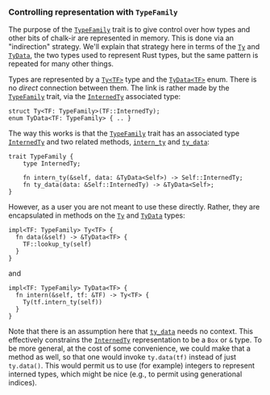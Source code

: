 ### Controlling representation with `TypeFamily`

The purpose of the [`TypeFamily`] trait is to give control over how
types and other bits of chalk-ir are represented in memory. This is
done via an "indirection" strategy. We'll explain that strategy here
in terms of the [`Ty`] and [`TyData`], the two types used to represent
Rust types, but the same pattern is repeated for many other things.

[`TypeFamily`]: http://rust-lang.github.io/chalk/chalk_ir/family/trait.TypeFamily.html
[`Ty`]: http://rust-lang.github.io/chalk/chalk_ir/struct.Ty.html
[`TyData`]: http://rust-lang.github.io/chalk/chalk_ir/enum.TyData.html

Types are represented by a [`Ty<TF>`] type and the [`TyData<TF>`] enum.
There is no *direct* connection between them. The link is rather made
by the [`TypeFamily`] trait, via the [`InternedTy`] associated type:

[`Ty<TF>`]: http://rust-lang.github.io/chalk/chalk_ir/struct.Ty.html
[`TyData<TF>`]: http://rust-lang.github.io/chalk/chalk_ir/enum.TyData.html
[`InternedTy`]: http://rust-lang.github.io/chalk/chalk_ir/family/trait.TypeFamily.html#associatedtype.InternedType

```rust,ignore
struct Ty<TF: TypeFamily>(TF::InternedTy);
enum TyData<TF: TypeFamily> { .. }
```

The way this works is that the [`TypeFamily`] trait has an associated
type [`InternedTy`] and two related methods, [`intern_ty`] and [`ty_data`]:

[`intern_ty`]: http://rust-lang.github.io/chalk/chalk_ir/family/trait.TypeFamily.html#tymethod.intern_ty
[`ty_data`]: http://rust-lang.github.io/chalk/chalk_ir/family/trait.TypeFamily.html#tymethod.ty_data

```rust,ignore
trait TypeFamily {
    type InternedTy;
    
    fn intern_ty(&self, data: &TyData<Self>) -> Self::InternedTy;
    fn ty_data(data: &Self::InternedTy) -> &TyData<Self>;
}
```

However, as a user you are not meant to use these directly. Rather,
they are encapsulated in methods on the [`Ty`] and [`TyData`] types:

```rust,ignore
impl<TF: TypeFamily> Ty<TF> {
  fn data(&self) -> &TyData<TF> {
    TF::lookup_ty(self)
  }
}
```

and

```rust,ignore
impl<TF: TypeFamily> TyData<TF> {
  fn intern(&self, tf: &TF) -> Ty<TF> {
    Ty(tf.intern_ty(self))
  }
}
```

Note that there is an assumption here that [`ty_data`] needs no
context. This effectively constrains the [`InternedTy`] representation
to be a `Box` or `&` type. To be more general, at the cost of some
convenience, we could make that a method as well, so that one would
invoke `ty.data(tf)` instead of just `ty.data()`. This would permit us
to use (for example) integers to represent interned types, which might
be nice (e.g., to permit using generational indices).

